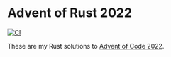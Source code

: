 # Advent of Rust 2022

[![CI](https://github.com/fildon/AdventOfRust2022/actions/workflows/ci.yml/badge.svg)](https://github.com/fildon/AdventOfRust2022/actions/workflows/ci.yml)

These are my Rust solutions to [Advent of Code 2022](https://adventofcode.com/2022/).
